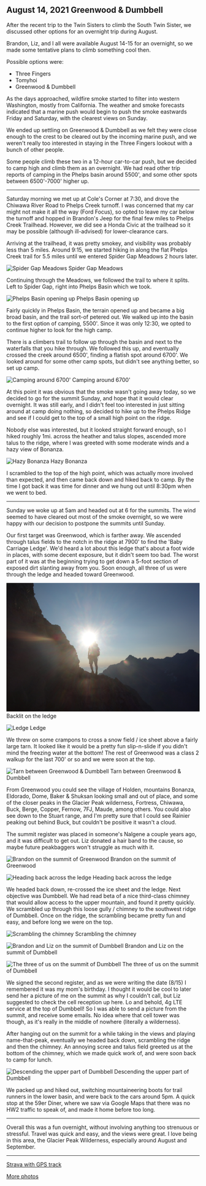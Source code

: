 ## August 14, 2021 Greenwood & Dumbbell

After the recent trip to the Twin Sisters to climb the South Twin Sister, we discussed other options for an overnight trip during August.

Brandon, Liz, and I all were available August 14-15 for an overnight, so we made some tentative plans to climb something cool then.

Possible options were:
- Three Fingers
- Tomyhoi
- Greenwood & Dumbbell

As the days approached, wildfire smoke started to filter into western Washington, mostly from California. The weather and smoke forecasts indicated that a marine push would begin to push the smoke eastwards Friday and Saturday, with the clearest views on Sunday.

We ended up settling on Greenwood & Dumbbell as we felt they were close enough to the crest to be cleared out by the incoming marine push, and we weren't really too interested in staying in the Three Fingers lookout with a bunch of other people.

Some people climb these two in a 12-hour car-to-car push, but we decided to camp high and climb them as an overnight. We had read other trip reports of camping in the Phelps basin around 5500', and some other spots between 6500'-7000' higher up.

---

Saturday morning we met up at Cole's Corner at 7:30, and drove the Chiwawa River Road to Phelps Creek turnoff. I was concerned that my car might not make it all the way (Ford Focus), so opted to leave my car below the turnoff and hopped in Brandon's Jeep for the final few miles to Phelps Creek Trailhead. However, we did see a Honda Civic at the trailhead so it may be possible (although ill-advised) for lower-clearance cars.

Arriving at the trailhead, it was pretty smokey, and visibility was probably less than 5 miles. Around 9:15, we started hiking in along the flat Phelps Creek trail for 5.5 miles until we entered Spider Gap Meadows 2 hours later.

![Spider Gap Meadows](/images/greenwood_dumbbell/DSC05668.JPG)
Spider Gap Meadows

Continuing through the Meadows, we followed the trail to where it splits. Left to Spider Gap, right into Phelps Basin which we took.

![Phelps Basin opening up](/images/greenwood_dumbbell/DSC05678.JPG)
Phelps Basin opening up

Fairly quickly in Phelps Basin, the terrain opened up and became a big broad basin, and the trail sort-of petered out. We walked up into the basin to the first option of camping, 5500'. Since it was only 12:30, we opted to continue higher to look for the high camp.

There is a climbers trail to follow up through the basin and next to the waterfalls that you hike through. We followed this up, and eventually crossed the creek around 6500', finding a flatish spot around 6700'. We looked around for some other camp spots, but didn't see anything better, so set up camp.

![Camping around 6700'](/images/greenwood_dumbbell/DSC05709.JPG)
Camping around 6700'

At this point it was obvious that the smoke wasn't going away today, so we decided to go for the summit Sunday, and hope that it would clear overnight. It was still early, and I didn't feel too interested in just sitting around at camp doing nothing, so decided to hike up to the Phelps Ridge and see if I could get to the top of a small high point on the ridge.

Nobody else was interested, but it looked straight forward enough, so I hiked roughly 1mi. across the heather and talus slopes, ascended more talus to the ridge, where I was greeted with some moderate winds and a hazy view of Bonanza.

![Hazy Bonanza](/images/greenwood_dumbbell/DSC05693.JPG)
Hazy Bonanza

I scrambled to the top of the high point, which was actually more involved than expected, and then came back down and hiked back to camp. By the time I got back it was time for dinner and we hung out until 8:30pm when we went to bed.

---

Sunday we woke up at 5am and headed out at 6 for the summits. The wind seemed to have cleared out most of the smoke overnight, so we were happy with our decision to postpone the summits until Sunday. 

Our first target was Greenwood, which is farther away. We ascended through talus fields to the notch in the ridge at 7900' to find the 'Baby Carriage Ledge'. We'd heard a lot about this ledge that's about a foot wide in places, with some decent exposure, but it didn't seem too bad. The worst part of it was at the beginning trying to get down a 5-foot section of exposed dirt slanting away from you. Soon enough, all three of us were through the ledge and headed toward Greenwood.

![Backlit on the ledge](/images/greenwood_dumbbell/DSC05728.JPG)
Backlit on the ledge

![Ledge](/images/greenwood_dumbbell/DSC05737.JPG)
Ledge

We threw on some crampons to cross a snow field / ice sheet above a fairly large tarn. It looked like it would be a pretty fun slip-n-slide if you didn't mind the freezing water at the bottom! The rest of Greenwood was a class 2 walkup for the last 700' or so and we were soon at the top.

![Tarn between Greenwood & Dumbbell](/images/greenwood_dumbbell/DSC05752.JPG)
Tarn between Greenwood & Dumbbell

From Greenwood you could see the village of Holden, mountains Bonanza, Eldorado, Dome, Baker & Shuksan looking small and out of place, and some of the closer peaks in the Glacier Peak wilderness, Fortress, Chiwawa, Buck, Berge, Copper, Fernow, 7FJ, Maude, among others. You could also see down to the Stuart range, and I'm pretty sure that I could see Rainier peaking out behind Buck, but couldn't be positive it wasn't a cloud.

The summit register was placed in someone's Nalgene a couple years ago, and it was difficult to get out. Liz donated a hair band to the cause, so maybe future peakbaggers won't struggle as much with it.

![Brandon on the summit of Greenwood](/images/greenwood_dumbbell/DSC05762.JPG)
Brandon on the summit of Greenwood

![Heading back across the ledge](/images/greenwood_dumbbell/DSC05790.JPG)
Heading back across the ledge

We headed back down, re-crossed the ice sheet and the ledge. Next objective was Dumbbell. We had read beta of a nice third-class chimney that would allow access to the upper mountain, and found it pretty quickly. We scrambled up through this loose gully / chimney to the southwest ridge of Dumbbell. Once on the ridge, the scrambling became pretty fun and easy, and before long we were on the top.

![Scrambling the chimney](/images/greenwood_dumbbell/DSC05800.JPG)
Scrambling the chimney

![Brandon and Liz on the summit of Dumbbell](/images/greenwood_dumbbell/DSC05804.JPG)
Brandon and Liz on the summit of Dumbbell

![The three of us on the summit of Dumbbell](/images/greenwood_dumbbell/DSC05811.JPG)
The three of us on the summit of Dumbbell

We signed the second register, and as we were writing the date (8/15) I remembered it was my mom's birthday. I thought it would be cool to later send her a picture of me on the summit as why I couldn't call, but Liz suggested to check the cell reception up here. Lo and behold, 4g LTE service at the top of Dumbbell! So I was able to send a picture from the summit, and receive some emails. No idea where that cell tower was though, as it's really in the middle of nowhere (literally a wilderness).

After hanging out on the summit for a while taking in the views and playing name-that-peak, eventually we headed back down, scrambling the ridge and then the chimney. An annoying scree and talus field greeted us at the bottom of the chimney, which we made quick work of, and were soon back to camp for lunch.

![Descending the upper part of Dumbbell](/images/greenwood_dumbbell/DSC05814.JPG)
Descending the upper part of Dumbbell

We packed up and hiked out, switching mountaineering boots for trail runners in the lower basin, and were back to the cars around 5pm. A quick stop at the 59er Diner, where we saw via Google Maps that there was no HW2 traffic to speak of, and made it home before too long.

---

Overall this was a fun overnight, without involving anything too strenuous or stressful. Travel was quick and easy, and the views were great. I love being in this area, the Glacier Peak Wilderness, especially around August and September.

---

[Strava with GPS track](https://www.strava.com/activities/5799957426)

[More photos](https://photos.app.goo.gl/MskhYYHLha23GebYA)